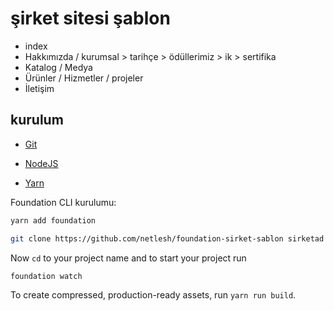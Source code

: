 # şirket sitesi şablon



- index
- Hakkımızda / kurumsal > tarihçe > ödüllerimiz > ik > sertifika
- Katalog / Medya
- Ürünler / Hizmetler / projeler
- İletişim

## kurulum

- [Git](https://gitforwindows.org/)

- [NodeJS](https://nodejs.org/en/download/)

- [Yarn](https://yarnpkg.com/en/docs/install#windows-stable)




Foundation CLI kurulumu:

```bash
yarn add foundation
```

```bash
git clone https://github.com/netlesh/foundation-sirket-sablon sirketad
```


Now `cd` to your project name and to start your project run 

```bash
foundation watch
```


To create compressed, production-ready assets, run `yarn run build`.
